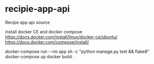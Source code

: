 # recipie-app-api
Recipe app api source

install docker CE and docker compose
https://docs.docker.com/install/linux/docker-ce/ubuntu/
https://docs.docker.com/compose/install/

docker-compose run --rm app sh -c "python manage.py test && flake8"
docker-compose up
docker build .
